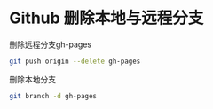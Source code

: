 
#  Github 删除本地与远程分支
删除远程分支gh-pages

```bash
git push origin --delete gh-pages
```
删除本地分支

```bash
git branch -d gh-pages
```


